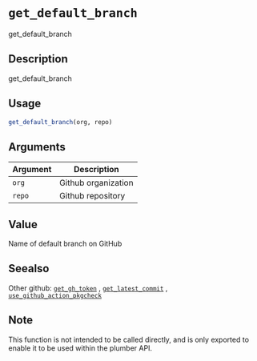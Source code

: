 # `get_default_branch`

get_default_branch


## Description

get_default_branch


## Usage

```r
get_default_branch(org, repo)
```


## Arguments

Argument      |Description
------------- |----------------
`org`     |     Github organization
`repo`     |     Github repository


## Value

Name of default branch on GitHub


## Seealso

Other github:
 [`get_gh_token`](#getghtoken) ,
 [`get_latest_commit`](#getlatestcommit) ,
 [`use_github_action_pkgcheck`](#usegithubactionpkgcheck)


## Note

This function is not intended to be called directly, and is only
 exported to enable it to be used within the plumber API.


